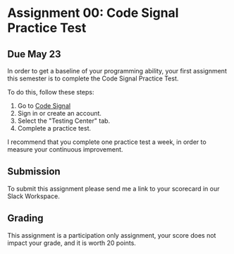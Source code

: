 # Assignment 00: Code Signal Practice Test

## Due May 23

In order to get a baseline of your programming ability, your first assignment this semester is to complete the Code Signal Practice Test.

To do this, follow these steps:

1. Go to [Code Signal](https://codesignal.com/)
2. Sign in or create an account.
3. Select the "Testing Center" tab.
4. Complete a practice test.

I recommend that you complete one practice test a week, in order to measure your continuous improvement.

## Submission

To submit this assignment please send me a link to your scorecard in our Slack Workspace.

## Grading

This assignment is a participation only assignment, your score does not impact your grade, and it is worth 20 points.

